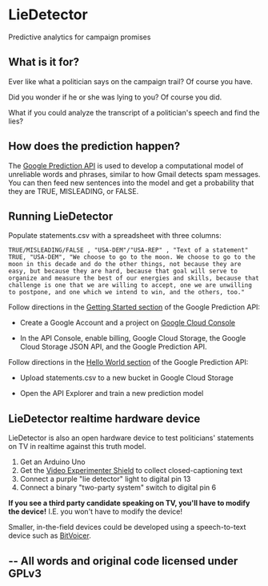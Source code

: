 LieDetector
===========

Predictive analytics for campaign promises

## What is it for?

Ever like what a politician says on the campaign trail? Of course you have.

Did you wonder if he or she was lying to you? Of course you did.

What if you could analyze the transcript of a politician's speech and find the lies?

## How does the prediction happen?

The
<a href="https://developers.google.com/prediction/">Google Prediction API</a>
is used to develop a computational model of unreliable words and phrases, similar
to how Gmail detects spam messages. You can then feed new sentences into the model
and get a probability that they are TRUE, MISLEADING, or FALSE.

## Running LieDetector

Populate statements.csv with a spreadsheet with three columns:

    TRUE/MISLEADING/FALSE , "USA-DEM"/"USA-REP" , "Text of a statement"
    TRUE, "USA-DEM", "We choose to go to the moon. We choose to go to the moon in this decade and do the other things, not because they are easy, but because they are hard, because that goal will serve to organize and measure the best of our energies and skills, because that challenge is one that we are willing to accept, one we are unwilling to postpone, and one which we intend to win, and the others, too."

Follow directions in the
<a href="https://developers.google.com/prediction/docs/getting-started">Getting Started section</a>
of the Google Prediction API:

* Create a Google Account and a project on <a href="https://cloud.google.com/console">Google Cloud Console</a>

* In the API Console, enable billing, Google Cloud Storage, the Google Cloud Storage JSON API, and the Google Prediction API.

Follow directions in the
<a href="https://developers.google.com/prediction/docs/hello_world">Hello World section</a>
of the Google Prediction API:

* Upload statements.csv to a new bucket in Google Cloud Storage

* Open the API Explorer and train a new prediction model

## LieDetector realtime hardware device

LieDetector is also an open hardware device to test politicians' statements on TV in realtime against this truth model.

1. Get an Arduino Uno
2. Get the <a href="http://nootropicdesign.com/ve/">Video Experimenter Shield</a> to collect closed-captioning text
3. Connect a purple "lie detector" light to digital pin 13
4. Connect a binary "two-party system" switch to digital pin 6

**If you see a third party candidate speaking on TV, you'll have to modify the device!** I.E. you won't have to modify the device!

Smaller, in-the-field devices could be developed using a speech-to-text device such as
<a href="http://www.bitsophia.com/BitVoicer.aspx">BitVoicer</a>.

--
All words and original code licensed under GPLv3
--